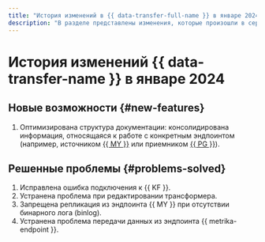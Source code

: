 ```yaml
---
title: "История изменений в {{ data-transfer-full-name }} в январе 2024"
description: "В разделе представлены изменения, которые произошли в сервисе {{ data-transfer-name }} в январе 2024 года."
---
```


# История изменений {{ data-transfer-name }} в январе 2024

## Новые возможности {#new-features}

1. Оптимизирована структура документации: консолидирована информация, относящаяся к работе с конкретным эндпоинтом (например, источником [{{ MY }}](../operations/endpoint/source/mysql.md) или приемником [{{ PG }}](../operations/endpoint/target/postgresql.md)). 

## Решенные проблемы {#problems-solved}

1. Исправлена ошибка подключения к {{ KF }}.
1. Устранена проблема при редактировании трансформера.
1. Запрещена репликация из эндпоинта {{ MY }} при отсутствии бинарного лога (binlog).
1. Устранена проблема передачи данных из эндпоинта {{ metrika-endpoint }}.